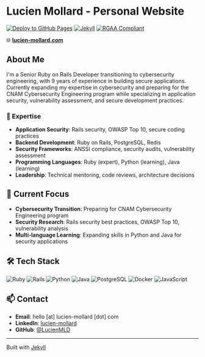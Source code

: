 # Lucien Mollard - Personal Website

[![Deploy to GitHub Pages](https://github.com/LucienMLD/personal-website/actions/workflows/deploy.yml/badge.svg)](https://github.com/LucienMLD/personal-website/actions/workflows/deploy.yml)
[![Jekyll](https://img.shields.io/badge/Jekyll-4.3+-CC0000?logo=jekyll)](https://jekyllrb.com)
[![RGAA Compliant](https://img.shields.io/badge/RGAA-Compliant-green)](https://accessibilite.numerique.gouv.fr/)

🌐 **[lucien-mollard.com](https://lucien-mollard.com)**

## About Me

I'm a Senior Ruby on Rails Developer transitioning to cybersecurity engineering, with 9 years of experience in building secure applications. Currently expanding my expertise in cybersecurity and preparing for the CNAM Cybersecurity Engineering program while specializing in application security, vulnerability assessment, and secure development practices.

### 🎯 Expertise

- **Application Security**: Rails security, OWASP Top 10, secure coding practices
- **Backend Development**: Ruby on Rails, PostgreSQL, Redis
- **Security Frameworks**: ANSSI compliance, security audits, vulnerability assessment
- **Programming Languages**: Ruby (expert), Python (learning), Java (learning)
- **Leadership**: Technical mentoring, code reviews, architecture decisions


## 🚀 Current Focus

- **Cybersecurity Transition**: Preparing for CNAM Cybersecurity Engineering program
- **Security Research**: Rails security best practices, OWASP Top 10, vulnerability analysis
- **Multi-language Learning**: Expanding skills in Python and Java for security applications


## 🛠 Tech Stack

![Ruby](https://img.shields.io/badge/Ruby-CC342D?logo=ruby&logoColor=white)
![Rails](https://img.shields.io/badge/Rails-CC0000?logo=ruby-on-rails&logoColor=white)
![Python](https://img.shields.io/badge/Python-3776AB?logo=python&logoColor=white)
![Java](https://img.shields.io/badge/Java-ED8B00?logo=openjdk&logoColor=white)
![PostgreSQL](https://img.shields.io/badge/PostgreSQL-4169E1?logo=postgresql&logoColor=white)
![Docker](https://img.shields.io/badge/Docker-2496ED?logo=docker&logoColor=white)
![JavaScript](https://img.shields.io/badge/JavaScript-F7DF1E?logo=javascript&logoColor=black)

## 📫 Contact

- **Email**: hello [at] lucien-mollard [dot] com
- **LinkedIn**: [lucien-mollard](https://www.linkedin.com/in/lucien-mollard/)
- **GitHub**: [@LucienMLD](https://github.com/LucienMLD)

---

Built with [Jekyll](https://jekyllrb.com) 
